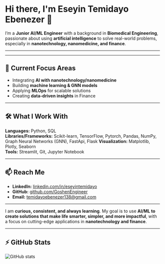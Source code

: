 # Hi there, I'm Eseyin Temidayo Ebenezer 👋

I’m a **Junior AI/ML Engineer** with a background in **Biomedical Engineering**, passionate about using **artificial intelligence** to solve real-world problems, especially in **nanotechnology, nanomedicine, and finance**.

---

---

## 🔭 Current Focus Areas
- Integrating **AI with nanotechnology/nanomedicine**  
- Building **machine learning & GNN models**  
- Applying **MLOps** for scalable solutions  
- Creating **data-driven insights** in Finance  

---

## 🛠 What I Work With
**Languages:** Python, SQL  
**Libraries/Frameworks:** Scikit-learn, TensorFlow, Pytorch, Pandas, NumPy, Graph Neural Networks (GNN), FastApi, Flask
**Visualization:** Matplotlib, Plotly, Seaborn  
**Tools:** Streamlit, Git, Jupyter Notebook  

---

## 📫 Reach Me
- **LinkedIn:** [linkedin.com/in/eseyintemidayo](https://www.linkedin.com/in/eseyintemidayo)  
- **GitHub:** [github.com/GoshenEngineer](https://github.com/GoshenEngineer)  
- **Email:** temidayoebenezer138@gmail.com  

---

I am **curious, consistent, and always learning**. My goal is to use **AI/ML to create solutions that make life smarter, simpler, and more impactful**, with a focus on cutting-edge applications in **nanotechnology and finance**.

---

## ⚡ GitHub Stats
![GitHub stats](https://github-readme-stats.vercel.app/api?username=GoshenEngineer&show_icons=true&theme=radical)




